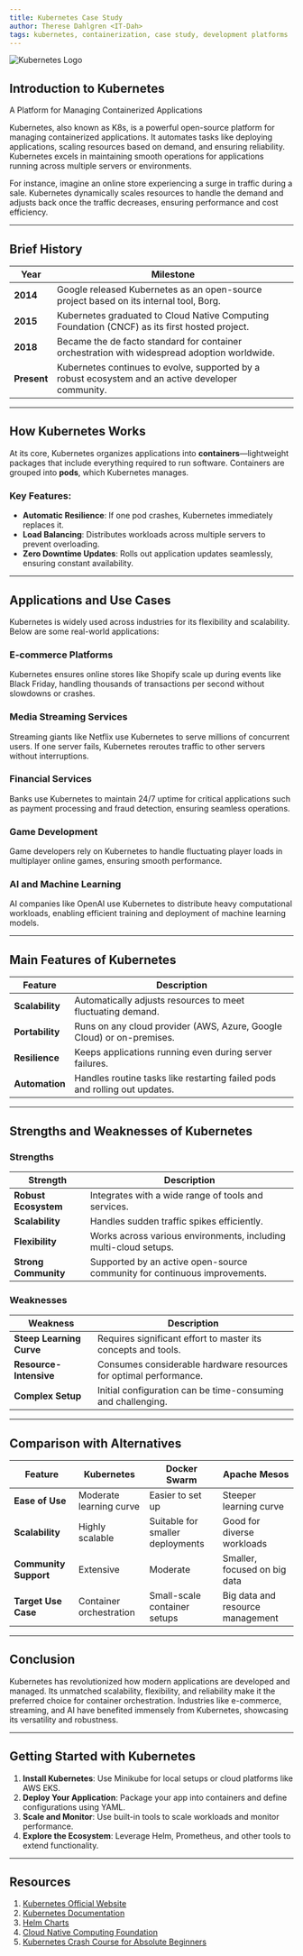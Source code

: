 ```yaml
---
title: Kubernetes Case Study
author: Therese Dahlgren <IT-Dah>
tags: kubernetes, containerization, case study, development platforms
---
```


![Kubernetes Logo](https://upload.wikimedia.org/wikipedia/commons/3/39/Kubernetes_logo_without_workmark.svg)

## Introduction to Kubernetes

A Platform for Managing Containerized Applications

Kubernetes, also known as K8s, is a powerful open-source platform for managing containerized applications. It automates tasks like deploying applications, scaling resources based on demand, and ensuring reliability. Kubernetes excels in maintaining smooth operations for applications running across multiple servers or environments.

For instance, imagine an online store experiencing a surge in traffic during a sale. Kubernetes dynamically scales resources to handle the demand and adjusts back once the traffic decreases, ensuring performance and cost efficiency.

---

## Brief History

| Year       | Milestone                                                                                      |
|------------|-----------------------------------------------------------------------------------------------|
| **2014**   | Google released Kubernetes as an open-source project based on its internal tool, Borg.         |
| **2015**   | Kubernetes graduated to Cloud Native Computing Foundation (CNCF) as its first hosted project.  |
| **2018**   | Became the de facto standard for container orchestration with widespread adoption worldwide.   |
| **Present**| Kubernetes continues to evolve, supported by a robust ecosystem and an active developer community.|

---

## How Kubernetes Works

At its core, Kubernetes organizes applications into **containers**—lightweight packages that include everything required to run software. Containers are grouped into **pods**, which Kubernetes manages.

### Key Features:
- **Automatic Resilience**: If one pod crashes, Kubernetes immediately replaces it.
- **Load Balancing**: Distributes workloads across multiple servers to prevent overloading.
- **Zero Downtime Updates**: Rolls out application updates seamlessly, ensuring constant availability.

---

## Applications and Use Cases

Kubernetes is widely used across industries for its flexibility and scalability. Below are some real-world applications:

### **E-commerce Platforms**
Kubernetes ensures online stores like Shopify scale up during events like Black Friday, handling thousands of transactions per second without slowdowns or crashes.

### **Media Streaming Services**
Streaming giants like Netflix use Kubernetes to serve millions of concurrent users. If one server fails, Kubernetes reroutes traffic to other servers without interruptions.

### **Financial Services**
Banks use Kubernetes to maintain 24/7 uptime for critical applications such as payment processing and fraud detection, ensuring seamless operations.

### **Game Development**
Game developers rely on Kubernetes to handle fluctuating player loads in multiplayer online games, ensuring smooth performance.

### **AI and Machine Learning**
AI companies like OpenAI use Kubernetes to distribute heavy computational workloads, enabling efficient training and deployment of machine learning models.

---

## Main Features of Kubernetes

| Feature                  | Description                                                                 |
|--------------------------|-----------------------------------------------------------------------------|
| **Scalability**          | Automatically adjusts resources to meet fluctuating demand.                |
| **Portability**          | Runs on any cloud provider (AWS, Azure, Google Cloud) or on-premises.      |
| **Resilience**           | Keeps applications running even during server failures.                    |
| **Automation**           | Handles routine tasks like restarting failed pods and rolling out updates. |

---

## Strengths and Weaknesses of Kubernetes

### Strengths

| Strength                | Description                                                             |
|-------------------------|-------------------------------------------------------------------------|
| **Robust Ecosystem**    | Integrates with a wide range of tools and services.                     |
| **Scalability**         | Handles sudden traffic spikes efficiently.                             |
| **Flexibility**         | Works across various environments, including multi-cloud setups.       |
| **Strong Community**    | Supported by an active open-source community for continuous improvements.|

### Weaknesses

| Weakness               | Description                                                             |
|------------------------|-------------------------------------------------------------------------|
| **Steep Learning Curve**| Requires significant effort to master its concepts and tools.          |
| **Resource-Intensive** | Consumes considerable hardware resources for optimal performance.       |
| **Complex Setup**      | Initial configuration can be time-consuming and challenging.           |

---

## Comparison with Alternatives

| Feature                         | Kubernetes                               | Docker Swarm                           | Apache Mesos                           |
|---------------------------------|-----------------------------------------|----------------------------------------|----------------------------------------|
| **Ease of Use**                 | Moderate learning curve                 | Easier to set up                       | Steeper learning curve                 |
| **Scalability**                 | Highly scalable                         | Suitable for smaller deployments       | Good for diverse workloads             |
| **Community Support**           | Extensive                              | Moderate                               | Smaller, focused on big data           |
| **Target Use Case**             | Container orchestration                 | Small-scale container setups           | Big data and resource management       |

---

## Conclusion

Kubernetes has revolutionized how modern applications are developed and managed. Its unmatched scalability, flexibility, and reliability make it the preferred choice for container orchestration. Industries like e-commerce, streaming, and AI have benefited immensely from Kubernetes, showcasing its versatility and robustness.

---

## Getting Started with Kubernetes

1. **Install Kubernetes**: Use Minikube for local setups or cloud platforms like AWS EKS.
2. **Deploy Your Application**: Package your app into containers and define configurations using YAML.
3. **Scale and Monitor**: Use built-in tools to scale workloads and monitor performance.
4. **Explore the Ecosystem**: Leverage Helm, Prometheus, and other tools to extend functionality.

---

## Resources

1. [Kubernetes Official Website](https://kubernetes.io/)
2. [Kubernetes Documentation](https://kubernetes.io/docs/home/)
3. [Helm Charts](https://helm.sh/)
4. [Cloud Native Computing Foundation](https://www.cncf.io/)
5. [Kubernetes Crash Course for Absolute Beginners]( https://www.youtube.com/watch?v=s_o8dwzRlu4&t=227s)
